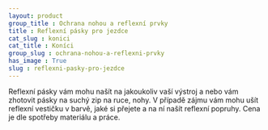 ```yaml
---
layout: product
group_title : Ochrana nohou a reflexní prvky
title : Reflexní pásky pro jezdce
cat_slug : konici
cat_title : Koníci
group_slug : ochrana-nohou-a-reflexni-prvky
has_image : True
slug : reflexni-pasky-pro-jezdce
---
```


Reflexní pásky vám mohu našít na jakoukoliv vaší výstroj a nebo vám zhotovit pásky na suchý zip na ruce, nohy.
V případě zájmu vám mohu ušít reflexní vestičku v barvě, jaké si přejete a na ní našít reflexní popruhy.
Cena je dle spotřeby materiálu a práce.

